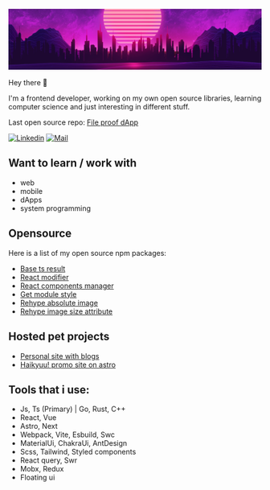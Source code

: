 <img 
    src="assets/retro_cover_clipped.webp" 
/>

Hey there :wave:

I'm a frontend developer, working on my own open source libraries, learning computer science and just interesting in different stuff.

Last open source repo: [File proof dApp](https://github.com/kostayne/file-proof)

<!-- contacts -->
[![Linkedin](https://img.shields.io/badge/-linkedin-white?style=?style=flat&logo=linkedin&logoColor=blue)](https://www.linkedin.com/in/kostayne/)
[![Mail](https://img.shields.io/badge/-@mail-white?style=flat&logo=email&logoColor=blue)](mailto:kostayne-dev@yandex.ru)

## Want to learn / work with
- web
- mobile
- dApps
- system programming

## Opensource
Here is a list of my open source npm packages:
- [Base ts result](https://www.npmjs.com/package/base-ts-result)
- [React modifier](https://www.npmjs.com/package/react-modifier)
- [React components manager](https://www.npmjs.com/package/k-react-cm)
- [Get module style](https://www.npmjs.com/package/get-module-style)
- [Rehype absolute image](https://www.npmjs.com/package/rehype-abs-image)
- [Rehype image size attribute](https://www.npmjs.com/package/rehype-img-size-attr)

## Hosted pet projects
- [Personal site with blogs](https://kostayne.dev/)
- [Haikyuu! promo site on astro](https://haikyuu-promo.com/)

## Tools that i use:
- Js, Ts (Primary) | Go, Rust, C++
- React, Vue
- Astro, Next
- Webpack, Vite, Esbuild, Swc
- MaterialUi, ChakraUi, AntDesign 
- Scss, Tailwind, Styled components
- React query, Swr
- Mobx, Redux
- Floating ui